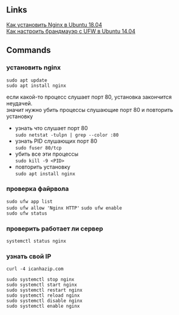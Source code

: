 ## Links
[Как установить Nginx в Ubuntu 18.04](https://www.digitalocean.com/community/tutorials/nginx-ubuntu-18-04-ru)  
[Как настроить брандмауэр с UFW в Ubuntu 14.04](https://www.digitalocean.com/community/tutorials/how-to-set-up-a-firewall-with-ufw-on-ubuntu-14-04)  

## Commands
### установить nginx
`sudo apt update`  
`sudo apt install nginx`  

если какой-то процесс слушает порт 80, установка закончится неудачей.  
значит нужно убить процессы слушающие порт 80 и повторить установку

- узнать что слушает порт 80  
  `sudo netstat -tulpn | grep --color :80`  
- узнать PID слушающих порт 80  
  `sudo fuser 80/tcp`
- убить все эти процессы  
  `sudo kill -9 <PID>`
- повторить установку  
  `sudo apt install nginx`



### проверка файрвола  
`sudo ufw app list`  
`sudo ufw allow 'Nginx HTTP'`
`sudo ufw enable`  
`sudo ufw status`  

### проверить работает ли сервер  
`systemctl status nginx`  

### узнать свой IP  
`curl -4 icanhazip.com`  

`sudo systemctl stop nginx`  
`sudo systemctl start nginx`  
`sudo systemctl restart nginx`  
`sudo systemctl reload nginx`  
`sudo systemctl disable nginx`  
`sudo systemctl enable nginx`  
